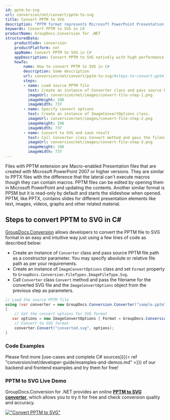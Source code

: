 ```yaml
---
id: pptm-to-svg
url: conversion/net/convert/pptm-to-svg
title: Convert PPTM to SVG
description: "PPTM format represents Microsoft PowerPoint Presentation with .pptm extension. Learn how to convert PPTM to SVG file programmatically in C# language using GroupDocs.Conversion for .NET library."
keywords: Convert PPTM to SVG in C#
productName: GroupDocs.Conversion for .NET
structuredData:
    productCode: conversion
    productPlatform: net
    appName: Convert PPTM to SVG in C#
    appDescription: Convert PPTM to SVG natively with high performance using C# language and server side GroupDocs.Conversion for .NET APIs, without the use of any software like Microsoft or Open Office.
    howTo:
        name: How to convert PPTM to SVG in C# 
        description: Some description
        url: conversion/net/convert/pptm-to-svg/#steps-to-convert-pptm-to-svg-in-c
        steps:
        - name: Load source PPTM file 
          text: Create an instance of Converter class and pass source PPTM file path as a constructor parameter. You may specify absolute or relative file path as per your requirements. 
          imageUrl: conversion/net/images/convert-file-step-1.png
          imageHeight: 196
          imageWidth: 737
        - name: Specify convert options 
          text: Create an instance of ImageConvertOptions class.
          imageUrl: conversion/net/images/convert-file-step-2.png
          imageHeight: 196
          imageWidth: 737
        - name: Convert to SVG and save result 
          text: Call Converter class Convert method and pass the filename for the converted HTML file and the ImageConvertOptions object from the previous step as parameters.
          imageUrl: conversion/net/images/convert-file-step-3.png
          imageHeight: 196
          imageWidth: 737
---
```


Files with PPTM extension are Macro-enabled Presentation files that are created with Microsoft PowerPoint 2007 or higher versions. They are similar to PPTX files with the difference that the lateral can't execute macros though they can contain macros. PPTM files can be edited by opening them in Microsoft PowerPoint and updating the contents. Another similar format is PPSM but it is read-only by default and starts the slideshow when opened. PPTM, like PPTX, contains slides for different presentation elements like text, images, videos, graphs and other related material.

## Steps to convert PPTM to SVG in C#

[GroupDocs.Conversion](https://products.groupdocs.com/conversion/net) allows developers to convert the PPTM file to SVG format in an easy and intuitive way just using a few lines of code as described below:

* Create an instance of `Converter` class and pass source PPTM file path as a constructor parameter. You may specify absolute or relative file path as per your requirements. 
* Create an instance of `ImageConvertOptions` class and set `Format` property to `GroupDocs.Conversion.FileTypes.ImageFileType.Svg`.
* Call `Converter` class `Convert` method and pass the filename for the converted SVG file and the `ImageConvertOptions` object from the previous step as parameters.

```csharp
// Load the source PPTM file
using (var converter = new GroupDocs.Conversion.Converter("sample.pptm"))
{
    // Set the convert options for SVG format
   var options = new ImageConvertOptions { Format = GroupDocs.Conversion.FileTypes.ImageFileType.Svg };
    // Convert to SVG format
    converter.Convert("converted.svg", options);
}
```

### Code Examples

Please find more [use-cases and complete C# sources]({{< ref "conversion/net/developer-guide/examples-and-demos.md" >}}) of our backend and frontend examples and try them for free!

### PPTM to SVG Live Demo

GroupDocs.Conversion for .NET provides an online [**PPTM to SVG converter**](https://products.groupdocs.app/conversion/pptm-to-svg), which allows you to try it for free and check conversion quality and accuracy.

[!["Convert PPTM to SVG"](conversion/net/images/convert-to-svg/convert-pptm-to-svg.png)](https://products.groupdocs.app/conversion/pptm-to-svg)